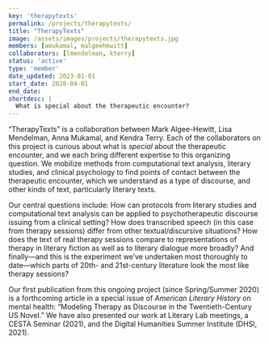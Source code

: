 ```yaml
---
key: 'therapytexts'
permalink: /projects/therapytexts/
title: "TherapyTexts"
image: /assets/images/projects/therapytexts.jpg
members: [amukamal, malgeehewitt]
collaborators: [lmendelman, kterry]
status: 'active'
type: 'member'
date_updated: 2023-01-01
start_date: 2020-04-01
end_date:
shortdesc: |
  What is special about the therapeutic encounter?
---
```


“TherapyTexts” is a collaboration between Mark Algee-Hewitt, Lisa Mendelman, Anna Mukamal, and Kendra Terry. Each of the collaborators on this project is curious about what is *special* about the therapeutic encounter, and we each bring different expertise to this organizing question. We mobilize methods from computational text analysis, literary studies, and clinical psychology to find points of contact between the therapeutic encounter, which we understand as a type of discourse, and other kinds of text, particularly literary texts.

Our central questions include: How can protocols from literary studies and computational text analysis can be applied to psychotherapeutic discourse issuing from a clinical setting? How does transcribed speech (in this case from therapy sessions) differ from other textual/discursive situations? How does the text of real therapy sessions compare to representations of therapy in literary fiction as well as to literary dialogue more broadly? And finally—and this is the experiment we’ve undertaken most thoroughly to date—which parts of 20th- and 21st-century literature look the most like therapy sessions?

Our first publication from this ongoing project (since Spring/Summer 2020) is a forthcoming article in a special issue of *American Literary History* on mental health: “Modeling Therapy as Discourse in the Twentieth-Century US Novel.” We have also presented our work at Literary Lab meetings, a CESTA Seminar (2021), and the Digital Humanities Summer Institute (DHSI, 2021).
